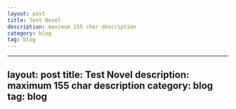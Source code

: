 ```yaml
---
layout: post
title: Test Novel
description: maximum 155 char description
category: blog
tag: blog
---
```

---
layout: post
title: Test Novel
description: maximum 155 char description
category: blog
tag: blog
---
